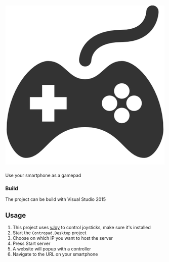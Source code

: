 # ![Contropad](media/joystick.png)

Use your smartphone as a gamepad


### Build

The project can be build with Visual Studio 2015

## Usage

1. This project uses [vJoy](http://vjoystick.sourceforge.net/site/) to control joysticks, make sure it's installed
2. Start the `Contropad.Desktop` project
3. Choose on which IP you want to host the server
4. Press Start server
5. A website will popup with a controller
6. Navigate to the URL on your smartphone
